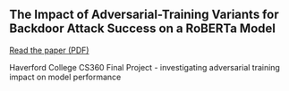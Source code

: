 ## The Impact of Adversarial-Training Variants for Backdoor Attack Success on a RoBERTa Model

[Read the paper (PDF)](./model_poisoning_paper.pdf)

Haverford College CS360 Final Project - investigating adversarial training impact on model performance
